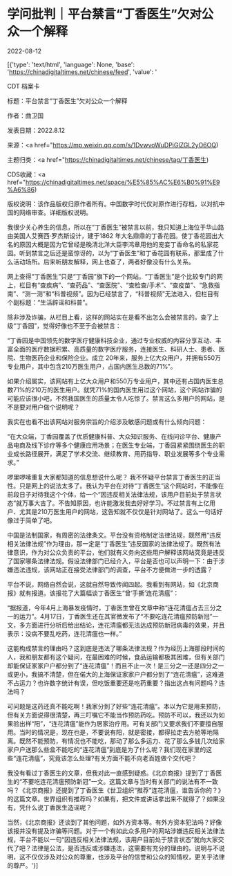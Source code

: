 # ​学问批判｜平台禁言“丁香医生”欠对公众一个解释

2022-08-12

[{'type': 'text/html', 'language': None, 'base': 'https://chinadigitaltimes.net/chinese/feed', 'value': '













CDT 档案卡

标题：平台禁言“丁香医生”欠对公众一个解释

作者：曲卫国

发表日期：2022.8.12

来源：<a href="https://mp.weixin.qq.com/s/1DvwvoWuDPiGlZGL2yO6OQ)

主题归类：<a href="https://chinadigitaltimes.net/chinese/tag/丁香医生)

CDS收藏：<a href="https://chinadigitaltimes.net/space/%E5%85%AC%E6%B0%91%E9%A6%86)

版权说明：该作品版权归原作者所有。中国数字时代仅对原作进行存档，以对抗中国的网络审查。详细版权说明。





我很少关心养生的信息，所以在“丁香医生”被禁言以前，我只知道上海位于华山路由美国人艾赛西·罗杰斯设计，建于1862 年大名鼎鼎的丁香花园。使丁香花园出大名的原因大概是因为它曾经是晚清北洋大臣李鸿章用他的宠妾丁香命名的私家花园。听到禁言之后还是蛮惊讶的，以为“丁香医生”和丁香花园有联系，那里成了什么活动场所。后来听朋友解释，网上也查了，两者好像没有什么关系。 

网上查得“丁香医生”只是“丁香园”旗下的一个网站。“丁香医生”是个比较专门的网上，栏目有“查疾病”、“查药品”、“查医院”、“查检查/手术”、“查疫苗”、“急救指南”、“测一测”和“科普视频”。因为已经禁言了，“科普视频”无法进入，但栏目有个副标题：“生活辟谣和科普”。

除非涉及诈骗，从栏目上看，这样的网站实在是看不出怎么会被禁言的。查了上级“丁香园”，觉得好像也不至于会被禁言：

“丁香园是中国领先的数字医疗健康科技企业，通过专业权威的内容分享互动、丰富全面的医疗数据积累、高质量的数字医疗服务，连接医生、科研人士、患者、医院、生物医药企业和保险企业。成立 20年来，服务上亿大众用户，并拥有550万专业用户，其中包含210万医生用户，占国内医生总数的71%”。

如果介绍属实，该网站有上亿大众用户和550万专业用户，其中还有占国内医生总数71%的210万的医生用户。就凭71%的国内医生用过这个网站，这个网站诈骗的可能应该很小吧，不然我国医生的质量太令人吃惊了。禁言这么多用户的网站，是不是要对用户做个说明呢？

我实在也看不出该网站对服务宗旨的介绍涉及敏感问题或有什么倾向问题：

“在大众端，丁香园覆盖了优质健康科普、大众知识服务、在线问诊平台、健康产品电商及线下诊疗等多个健康应用场景；在医生专业端，丁香园紧紧围绕医生的职业成长路径展开，满足了学术交流、继续教育、用药指导、职业发展等多个专业需求。”

啰里啰嗦重复大家都知道的信息想说什么呢？ 我不怀疑平台禁言丁香医生的正当性。只是网上的说法太多了。我认为平台在对待“丁香医生”这个网站时，不能像在前段日子对待我这个个体，给一个“因违反相关法律法规，该用户目前处于禁言状态”就万事大吉了。不告知原因，也许能激发我去好好学习。不过禁言有上亿用户、尤其是210万医生用户的网站，这告知就不仅仅是针对网站了。这么一句话好像过于简单了吧。

中国是法制国家，有周密的法律条文。平台没有资格制定法律法规，既然用“违反相关法律法规”作为理由，那一定是“丁香医生”违反国家的法律法规了。既然有法律意识，作为对公众负责的平台，他们就有义务向这些用户解释该网站究竟是违反了国家哪条法律法规。假设法律部门已经介入，平台是否也可以声明一下：由于涉嫌违法违规，该网站正在接受法律部门的调查，平台不方便做进一步的透露？

平台不说，网络自然会说，这就自然导致传闻四起。我看到有网站，如《北京商报》就有报道。该报花了大篇幅谈丁香医生“曾‘手撕’连花清瘟”：

“据报道，今年4月上海暴发疫情时，丁香医生曾在文章中称“连花清瘟占去三分之一的运力”。4月17日，丁香医生还在其官微发布了“不要吃连花清瘟预防新冠”一文，多方面进行分析后给出结论，连花清瘟都无法达成预防新冠病毒的效果，并且表示：没病不要乱吃药，连花清瘟也一样。”

这能构成禁言的理由吗？这到底是违法了哪条法律法规？作为经历上海那段时间的人，我和朋友都有这个疑问，在最困难的时候，食品运输都极其困难，但有关部门却能保证家家户户都分到了“连花清瘟”！而且不止一次！是三分之一还是四分之一或更小，我搞不清楚，但在偌大的上海保证家家户户都分到了“连花清瘟”，这难道不占运力？也许数字统计有误，但吃饭重要还是吃药重要？指出这点有问题吗？违法吗？

可问题是这药还真不能吃啊！我家分到了好些“连花清瘟”。本以为它是用来预防，但有关方面说得很清楚，再三叮嘱它不能当作预防药吃。预防不可以，我还以为如果验出样“阳”，“连花清瘟”能作为居家治疗用。可有关部门又要求我们不要擅自服用。当时的情况是，现在也是，不要说有阳，就是密接，都得拉走去方舱等地隔离。既然不能预防，有情况也不能吃，那动了那么多运力、花了那么多钱几次给家家户户送那么些盒不能吃的“连花清瘟”到底是为了什么呢？我们现在家里的这些“连花清瘟”，究竟该怎么处理?有关方面不能不向老百姓做个交代吧？

我没有看过丁香医生的文章，但我对此一直感到疑惑。《北京商报》提到了丁香医生的“不要吃连花清瘟预防新冠”一文。这篇文章与当时有关部门的说法有不一致吗？《北京商报》还提到了丁香医生《世卫组织“推荐”连花清瘟，谁告诉你的？》的这篇文章。世界组织有推荐吗？如果有，把文件或讲话拿出来不就得了？如果没有，凭什么说丁香医生造谣呢？

当然，《北京商报》还谈到了其他问题，如外方资本等。有外方资本犯法吗？好像该报并没有提及诈骗等问题。对于一个有如此众多用户的网站涉嫌违反相关法律法规，平台不能以一句“因违反相关法律法规，该用户目前处于禁言状态”就向大家交代了吧？法律是公法，是否违反或涉嫌违法，这需要有充分的理由的。说明与不说明，这不仅仅涉及对公众的尊重，也涉及平台的信誉和公众的知情权，更关乎法律的尊严。'}]